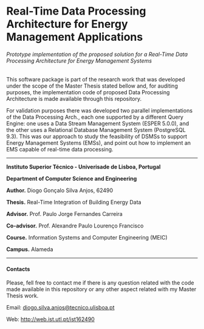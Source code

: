 # Real-Time Data Processing Architecture for Energy Management Applications

###### Prototype implementation of the proposed solution for a Real-Time Data Processing Architecture for Energy Management Systems

This software package is part of the research work that was developed under the scope of the Master Thesis stated bellow and, for auditing purposes, the implementation code of proposed Data Processing Architecture is made available through this repository. 

For validation purposes there was developed two parallel implementations of the Data Processing Arch., each one supported by a different Query Engine: one uses a Data Stream Management System (ESPER 5.0.0), and the other uses a Relational Database Management System (PostgreSQL 9.3). 
This was our approach to study the feasibility of DSMSs to support Energy Management Systems (EMSs), and point out how to implement an EMS capable of real-time data processing.

---
**Instituto Superior Técnico -  Univerisade de Lisboa, Portugal**

**Department of Computer Science and Engineering**

**Author.** Diogo Gonçalo Silva Anjos, 62490       

**Thesis.** Real-Time Integration of Building Energy Data

**Advisor.** Prof. Paulo Jorge Fernandes Carreira

**Co-advisor.** Prof. Alexandre Paulo Lourenço Francisco

**Course.** Information Systems and Computer Engineering (MEIC)

**Campus.** Alameda

---

#### Contacts

Please, fell free to contact me if there is any question related with the code made available in this repository or any other aspect related with my Master Thesis work.

Email:	diogo.silva.anjos@tecnico.ulisboa.pt

Web:	http://web.ist.utl.pt/ist162490